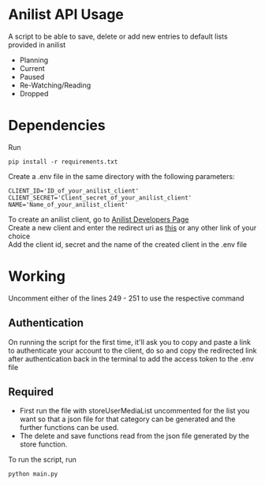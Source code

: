 # Anilist API Usage

A script to be able to save, delete or add new entries to default lists provided in anilist
- Planning
- Current
- Paused
- Re-Watching/Reading
- Dropped

# Dependencies

Run
```
pip install -r requirements.txt
```

Create a .env file in the same directory with the following parameters:
```
CLIENT_ID='ID_of_your_anilist_client'
CLIENT_SECRET='Client_secret_of_your_anilist_client'
NAME='Name_of_your_anilist_client'
```

To create an anilist client, go to [Anilist Developers Page](https://anilist.co/settings/developer)\
Create a new client and enter the redirect uri as [this](https://www.google.com/) or any other link of your choice\
Add the client id, secret and the name of the created client in the .env file

# Working

Uncomment either of the lines 249 - 251 to use the respective command

## Authentication

On running the script for the first time, it'll ask you to copy and paste a link to authenticate your account to the client, do so and copy the redirected link after authentication back in the terminal to add the access token to the .env file

## Required

- First run the file with storeUserMediaList uncommented for the list you want so that a json file for that category can be generated and the further functions can be used.
- The delete and save functions read from the json file generated by the store function.

To run the script, run
```
python main.py
```
